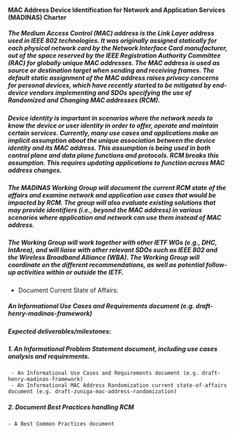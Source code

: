 #### MAC Address Device Identification for Network and Application Services (MADINAS) Charter
##### The Medium Access Control (MAC) address is the Link Layer address used in IEEE 802 technologies. It was originally assigned statically for each physical network card by the Network Interface Card manufacturer, out of the space reserved by the IEEE Registration Authority Committee (RAC) for globally unique MAC addresses. The MAC address is used as source or destination target when sending and receiving frames. The default static assignment of the MAC address raises privacy concerns for personal devices, which have recently started to be mitigated by end-device vendors implementing and SDOs specifying the use of Randomized and Changing MAC addresses (RCM).

##### Device identity is important in scenarios where the network needs to know the device or user identity in order to offer, operate and maintain certain services. Currently, many use cases and applications make an implicit assumption about the unique association between the device identity and its MAC address. This assumption is being used in both control plane and data plane functions and protocols. RCM breaks this assumption. This requires updating applications to function across MAC address changes.

##### The MADINAS Working Group will document the current RCM state of the affairs and examine network and application use cases that would be impacted by RCM. The group will also evaluate existing solutions that may provide identifiers (i.e., beyond the MAC address) in various scenarios where application and network can use them instead of MAC address. 

##### The Working Group will work together with other IETF WGs (e.g., DHC, IntArea), and will liaise with other relevant SDOs such as IEEE 802 and the Wireless Broadband Alliance (WBA). The Working Group will coordinate on the different recommendations, as well as potential follow-up activities within or outside the IETF.

- Document Current State of Affairs:
##### An Informational Use Cases and Requirements document (e.g. draft-henry-madinas-framework)

##### Expected deliverables/milestones:
##### 1. An Informational Problem Statement document, including use cases analysis and requirements. 
     - An Informational Use Cases and Requirements document (e.g. draft-henry-madinas-framework)
     - An Informational MAC Address Randomization current state-of-affairs document (e.g. draft-zuniga-mac-address-randomization)

##### 2. Document Best Practices handling RCM
    - A Best Common Practices document



